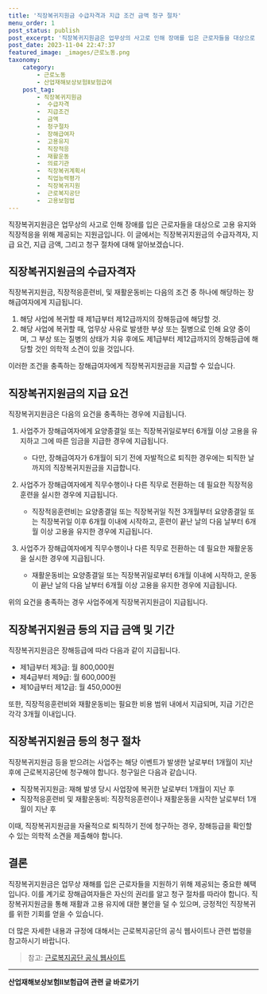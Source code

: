 ```yaml
---
title: '직장복귀지원금 수급자격과 지급 조건 금액 청구 절차'
menu_order: 1
post_status: publish
post_excerpt: '직장복귀지원금은 업무상의 사고로 인해 장애를 입은 근로자들을 대상으로 고용 유지와 직장적응을 위해 제공되는 지원금입니다. 이 글에서는 직장복귀지원금의 수급자격자, 지급 요건, 지급 금액, 그리고 청구 절차에 대해 알아보겠습니다.'
post_date: 2023-11-04 22:47:37
featured_image: _images/근로노동.png
taxonomy:
    category:
        - 근로노동
        - 산업재해보상보험Ⅱ보험급여
    post_tag:
        - 직장복귀지원금
        -  수급자격
        -  지급조건
        -  금액
        -  청구절차
        -  장해급여자
        -  고용유지
        -  직장적응
        -  재활운동
        -  의료기관
        -  직장복귀계획서
        -  직업능력평가
        -  직장복귀지원
        -  근로복지공단
        -  고용보험법
---
```




직장복귀지원금은 업무상의 사고로 인해 장애를 입은 근로자들을 대상으로 고용 유지와 직장적응을 위해 제공되는 지원금입니다. 이 글에서는 직장복귀지원금의 수급자격자, 지급 요건, 지급 금액, 그리고 청구 절차에 대해 알아보겠습니다.

## 직장복귀지원금의 수급자격자

직장복귀지원금, 직장적응훈련비, 및 재활운동비는 다음의 조건 중 하나에 해당하는 장해급여자에게 지급됩니다.

1. 해당 사업에 복귀할 때 제1급부터 제12급까지의 장해등급에 해당할 것.
2. 해당 사업에 복귀할 때, 업무상 사유로 발생한 부상 또는 질병으로 인해 요양 중이며, 그 부상 또는 질병의 상태가 치유 후에도 제1급부터 제12급까지의 장해등급에 해당할 것인 의학적 소견이 있을 것입니다.

이러한 조건을 충족하는 장해급여자에게 직장복귀지원금을 지급할 수 있습니다.

## 직장복귀지원금의 지급 요건

직장복귀지원금은 다음의 요건을 충족하는 경우에 지급됩니다.

1. 사업주가 장해급여자에게 요양종결일 또는 직장복귀일로부터 6개월 이상 고용을 유지하고 그에 따른 임금을 지급한 경우에 지급됩니다.
   - 다만, 장해급여자가 6개월이 되기 전에 자발적으로 퇴직한 경우에는 퇴직한 날까지의 직장복귀지원금을 지급합니다.

2. 사업주가 장해급여자에게 직무수행이나 다른 직무로 전환하는 데 필요한 직장적응훈련을 실시한 경우에 지급됩니다.
   - 직장적응훈련비는 요양종결일 또는 직장복귀일 직전 3개월부터 요양종결일 또는 직장복귀일 이후 6개월 이내에 시작하고, 훈련이 끝난 날의 다음 날부터 6개월 이상 고용을 유지한 경우에 지급됩니다.

3. 사업주가 장해급여자에게 직무수행이나 다른 직무로 전환하는 데 필요한 재활운동을 실시한 경우에 지급됩니다.
   - 재활운동비는 요양종결일 또는 직장복귀일로부터 6개월 이내에 시작하고, 운동이 끝난 날의 다음 날부터 6개월 이상 고용을 유지한 경우에 지급됩니다.

위의 요건을 충족하는 경우 사업주에게 직장복귀지원금이 지급됩니다.

## 직장복귀지원금 등의 지급 금액 및 기간

직장복귀지원금은 장해등급에 따라 다음과 같이 지급됩니다.

- 제1급부터 제3급: 월 800,000원
- 제4급부터 제9급: 월 600,000원
- 제10급부터 제12급: 월 450,000원

또한, 직장적응훈련비와 재활운동비는 필요한 비용 범위 내에서 지급되며, 지급 기간은 각각 3개월 이내입니다.

## 직장복귀지원금 등의 청구 절차

직장복귀지원금 등을 받으려는 사업주는 해당 이벤트가 발생한 날로부터 1개월이 지난 후에 근로복지공단에 청구해야 합니다. 청구일은 다음과 같습니다.

- 직장복귀지원금: 재해 발생 당시 사업장에 복귀한 날로부터 1개월이 지난 후
- 직장적응훈련비 및 재활운동비: 직장적응훈련이나 재활운동을 시작한 날로부터 1개월이 지난 후

이때, 직장복귀지원금을 자율적으로 퇴직하기 전에 청구하는 경우, 장해등급을 확인할 수 있는 의학적 소견을 제출해야 합니다.

## 결론

직장복귀지원금은 업무상 재해를 입은 근로자들을 지원하기 위해 제공되는 중요한 혜택입니다. 이를 계기로 장해급여자들은 자신의 권리를 알고 청구 절차를 따라야 합니다. 직장복귀지원금을 통해 재활과 고용 유지에 대한 불안을 덜 수 있으며, 긍정적인 직장복귀를 위한 기회를 얻을 수 있습니다.

더 많은 자세한 내용과 규정에 대해서는 근로복지공단의 공식 웹사이트나 관련 법령을 참고하시기 바랍니다.

> 참고: [근로복지공단 공식 웹사이트](https://www.kcomwel.or.kr/kcomwel/main/)
<!-- wp:separator -->
<hr class="wp-block-separator has-alpha-channel-opacity"/>
<!-- /wp:separator -->

<!-- wp:group {"backgroundColor":"base","layout":{"type":"constrained"}} -->
<div class="wp-block-group has-base-background-color has-background"><!-- wp:paragraph {"align":"center","fontSize":"medium"} -->
<p class="has-text-align-center has-large-font-size"><strong>산업재해보상보험Ⅱ보험급여 관련 글 바로가기</strong></p>
<!-- /wp:paragraph -->


<!-- wp:latest-posts
{"categories":[{"id":10872,"count":19,"description":"","link":"https://uknowlaw.com/category/%ec%82%b0%ec%97%85%ec%9e%ac%ed%95%b4%eb%b3%b4%ec%83%81%eb%b3%b4%ed%97%98%e2%85%b1%eb%b3%b4%ed%97%98%ea%b8%89%ec%97%ac/","name":"산업재해보상보험Ⅱ보험급여","slug":"산업재해보상보험Ⅱ보험급여","taxonomy":"category","parent":0,"meta":[],"_links":{"self":[{"href":"https://uknowlaw.com/wp-json/wp/v2/categories/10872"}],"collection":[{"href":"https://uknowlaw.com/wp-json/wp/v2/categories"}],"about":[{"href":"https://uknowlaw.com/wp-json/wp/v2/taxonomies/category"}],"wp:post_type":[{"href":"https://uknowlaw.com/wp-json/wp/v2/posts?categories=10872"}],"curies":[{"name":"wp","href":"https://api.w.org/{rel}","templated":true}]}}],"postsToShow":100,"excerptLength":28,"postLayout":"grid","columns":2,"featuredImageAlign":"left","featuredImageSizeSlug":"large","fontSize":"small"} /--></div>
<!-- /wp:group -->
